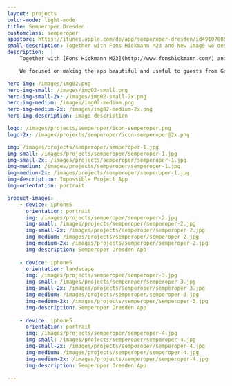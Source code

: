 ```yaml
---
layout: projects
color-mode: light-mode
title: Semperoper Dresden
customclass: semperoper
appstore: https://itunes.apple.com/de/app/semperoper-dresden/id491070054?mt=8
small-description: Together with Fons Hickmann M23 and New Image we designed and built the iPhone app for one of Germanys most famous opera houses, the Semperoper Dresden.
description:  |
    Together with [Fons Hickmann M23](http://www.fonshickmann.com/) and [New Image](http://www.n-image.de/) we designed and built the iPhone app for one of Germanys most famous opera houses, the [Semperoper Dresden](http://www.semperoper.de/).

    We focused on making the app beautiful and useful to guests from Germany and abroad. Complete offline support means you can download the app in your hotel's WiFi and see the opera schedule on the road – even without a German data plan. The app will also tell you if the show you are planning to attend is overlapping with one of your calendar events.

hero-img: /images/img02.png
hero-img-small: /images/img02-small.png
hero-img-small-2x: /images/img02-small-2x.png
hero-img-medium: /images/img02-medium.png
hero-img-medium-2x: /images/img02-medium-2x.png
hero-img-description: image description

logo: /images/projects/semperoper/icon-semperoper.png
logo-2x: /images/projects/semperoper/icon-semperoper@2x.png

img: /images/projects/semperoper/semperoper-1.jpg
img-small: /images/projects/semperoper/semperoper-1.jpg
img-small-2x: /images/projects/semperoper/semperoper-1.jpg
img-medium: /images/projects/semperoper/semperoper-1.jpg
img-medium-2x: /images/projects/semperoper/semperoper-1.jpg
img-description: Impossible Project App
img-orientation: portrait

product-images:
    - device: iphone5
      orientation: portrait
      img: /images/projects/semperoper/semperoper-2.jpg
      img-small: /images/projects/semperoper/semperoper-2.jpg
      img-small-2x: /images/projects/semperoper/semperoper-2.jpg
      img-medium: /images/projects/semperoper/semperoper-2.jpg
      img-medium-2x: /images/projects/semperoper/semperoper-2.jpg
      img-description: Semperoper Dresden App
    
    - device: iphone5
      orientation: landscape
      img: /images/projects/semperoper/semperoper-3.jpg
      img-small: /images/projects/semperoper/semperoper-3.jpg
      img-small-2x: /images/projects/semperoper/semperoper-3.jpg
      img-medium: /images/projects/semperoper/semperoper-3.jpg
      img-medium-2x: /images/projects/semperoper/semperoper-3.jpg
      img-description: Semperoper Dresden App
      
    - device: iphone5
      orientation: portrait
      img: /images/projects/semperoper/semperoper-4.jpg
      img-small: /images/projects/semperoper/semperoper-4.jpg
      img-small-2x: /images/projects/semperoper/semperoper-4.jpg
      img-medium: /images/projects/semperoper/semperoper-4.jpg
      img-medium-2x: /images/projects/semperoper/semperoper-4.jpg
      img-description: Semperoper Dresden App

---
```

